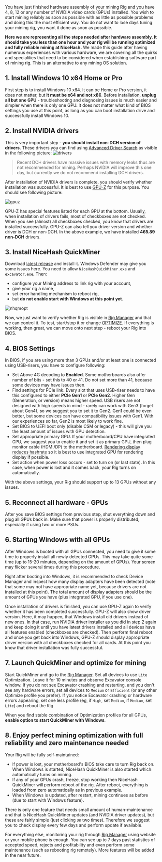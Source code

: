 You have just finished hardware assembly of your mining Rig and you have 4, 8, 12 or any number of NVIDIA video cards (GPUs) installed. You wish to start mining reliably as soon as possible with as little as possible problems and doing this the most efficient way. You do not want to lose days tuning your mining rig, you want it done as soon as possible.

**Here we are representing all the steps needed after hardware assembly. It should take you less than one hour and your rig will be running optimized and fully reliable mining at NiceHash.** We made this guide after having numerous experiences with various hardware, we are covering all the quirks and specialities that need to be considered when establishing software part of mining rig. This is an alternative to any mining OS solution.

## 1. Install Windows 10 x64 Home or Pro
First step is to install Windows 10 x64. It can be Home or Pro version, it does not matter, but **it must be x64 and not x86**. Before installation, **unplug all but one GPU** - troubleshooting and diagnosing issues is much easier and simpler when there is only one GPU. It does not matter what kind of BIOS settings you use at this point, as long as you can boot installation drive and successfully install Windows 10.

## 2. Install NVIDIA drivers
This is very important step - **you should install non-DCH version of drivers**. These drivers you can find using [Advanced Driver Search](https://www.nvidia.com/Download/Find.aspx?lang=en-us) as visible in the following picture:
![drivers](https://github.com/nicehash/NiceHashQuickMiner/blob/main/images/nvidia_drivers.png?raw=true)

> Recent DCH drivers have massive issues with memory leaks thus are not recommended for mining. Perhaps NVIDIA will improve this one day, but currently we do not recommend installing DCH drivers.

After installation of NVIDIA drivers is complete, you should verify whether installation was successful. It is best to use [GPU-Z](https://www.techpowerup.com/gpuz/) for this purpose. You should see following picture:

![gpuz](https://github.com/nicehash/NiceHashQuickMiner/blob/main/images/gpuz2.png?raw=true)

GPU-Z has special features listed for each GPU at the bottom. Usually, when installation of drivers fails, most of checkboxes are not checked. When you see (almost) all checkboxes checked, you know that drivers are installed successfully. GPU-Z can also tell you driver version and whether driver is DCH or non-DCH. In the above example, we have installed **465.89 non-DCH** drivers.

## 3. Install NiceHash QuickMiner
Download [latest release](https://github.com/nicehash/NiceHashQuickMiner/releases) and install it. Windows Defender may give you some issues here. You need to allow `NiceHashQuickMiner.exe` and `excavator.exe`. Then:
* configure your Mining address to link rig with your account,
* give your rig a name,
* set error handling mechanism to reboot rig,
* but **do not enable start with Windows at this point yet**.

![nhqmopt](https://github.com/nicehash/NiceHashQuickMiner/blob/main/images/errreboot.png?raw=true)

Now, we just want to verify whether Rig is visible in [Rig Manager](https://www.nicehash.com/my/mining/rigs) and that we can control it. To test, start/stop it or change [OPTIMIZE](https://github.com/nicehash/NiceHashQuickMiner/wiki/One-click-Optimizations). If everything is working, then great, we can move onto next step - reboot your Rig into BIOS.

## 4. BIOS Settings
In BIOS, if you are using more than 3 GPUs and/or at least one is connected using USB-risers, you have to configure following:
* Set Above 4G decoding to **Enabled**. Some motherboards also offer number of bits - set this to 40 or 41. Do not set more than 41, because some devices may have issues then.
* Find settings for PCIe link. Every slot that uses USB-riser needs to have this configured to either **PCIe Gen1** or **PCIe Gen2**. Higher Gen (Generation, or version) means higher speed. USB risers are not designed with high speeds in mind - rarely can work with Gen3 (forget about Gen4), so we suggest you to set it to Gen2. Gen1 could be even better, but some devices can have compatibility issues with Gen1. With our experiences so far, Gen2 is most likely to work fine.
* Set BIOS to UEFI boot only (disable CSM or legacy) - this will give you the least amount of issues with GPU detection.
* Set appropriate primary GPU. If your motherboard/CPU have integrated GPU, we suggest you to enable it and set it as primary GPU, then plug monitor cable (HDMI/DP) to the motherboard. [Rendering display reduces hashrate](https://github.com/nicehash/NiceHashQuickMiner/wiki/FAQ#faq07) so it is best to use integrated GPU for rendering display if possible.
* Set action when power loss occurs - set to turn on (or last state). In this case, when power is lost and it comes back, your Rig turns on automatically.

With the above settings, your Rig should support up to 13 GPUs without any issues.

## 5. Reconnect all hardware - GPUs
After you save BIOS settings from previous step, shut everything down and plug all GPUs back in. Make sure that power is properly distributed, especially if using two or more PSUs.

## 6. Starting Windows with all GPUs
After Windows is booted with all GPUs connected, you need to give it some time to properly install all newly detected GPUs. This may take quite some time (up to 15-20 minutes, depending on the amount of GPUs). Your screen may flicker several times during this procedure.

Right after booting into Windows, it is recommended to check Device Manager and inspect how many display adapters have been detected (note that some may not have appropriate name yet, because drivers are not installed at this point). The total amount of display adapters should be the amount of GPUs you have (plus integrated GPU, if you use one).

Once installation of drivers is finished, you can use GPU-Z again to verify whether it has been completed successfully. GPU-Z will also show driver version. Here, it may happen, that Windows install old drivers instead of new ones. In that case, run NVIDIA driver installer as you did in step 2 again and keep doing it until you have latest drivers installed and all devices have all features enabled (checkboxes are checked). Then perform final reboot and once you get back into Windows, GPU-Z should display appropriate driver version with all checkboxes checked for all cards. At this point you know that driver installation was fully successful.

## 7. Launch QuickMiner and optimize for mining
Start QuickMiner and go to the [Rig Manager](https://www.nicehash.com/my/mining/rigs). Set all devices to use `Lite` Optimization. Leave it for 10 minutes and observe Excavator console window. If you do not see Excavator crashing and restarting, and you don't see any hardware errors, set all devices to `Medium` or `Efficient` (or any other Optimize profile you prefer). If you notice Excavator crashing or hardware errors appearing, set one less profile (eg, if `High`, set `Medium`, if `Medium`, set `Lite`) and reboot the Rig.

When you find stable combination of Optimization profiles for all GPUs, **enable option to start QuickMiner with Windows**.

## 8. Enjoy perfect mining optimization with full reliability and zero maintenance needed
Your Rig will be fully self-maintained:
* If power is lost, your motherboard's BIOS take care to turn Rig back on. When Windows is started, NiceHash QuickMiner is also started which automatically turns on mining.
* If any of your GPUs crash, freeze, stop working then NiceHash QuickMiner will perform reboot of the rig. After reboot, everything is loaded from zero automatically as in previous example.
* When Windows is updated, after restart, mining continues as before (due to start with Windows feature).

There is only one feature that needs small amount of human-maintenance and that is NiceHash QuickMiner updates (and NVIDIA driver updates), but these are fairly simple (just clicking `OK` two times). Therefore we suggest you to check display every few days and perform update if available.

For everything else, monitoring your rig through [Rig Manager](https://www.nicehash.com/my/mining/rigs) using website or your mobile phone is enough. You can see up to 7 days past statistics of accepted speed, rejects and profitability and even perform some maintenance (such as rebooting rig remotely). More features will be added in the near future.